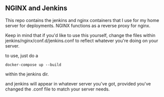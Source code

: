 ## NGINX and Jenkins ##

This repo contains the jenkins and nginx containers that I use for my home server for deployments.
NGINX functions as a reverse proxy for nginx.

Keep in mind that if you'd like to use this yourself, change the files within jenkins/nginx/conf.d/jenkins.conf to reflect whatever you're doing on your server.

to use, just do a 

```
docker-compose up --build
```

within the jenkins dir.

and jenkins will appear in whatever server you've got, provided you've changed the .conf file to match your server needs. 
